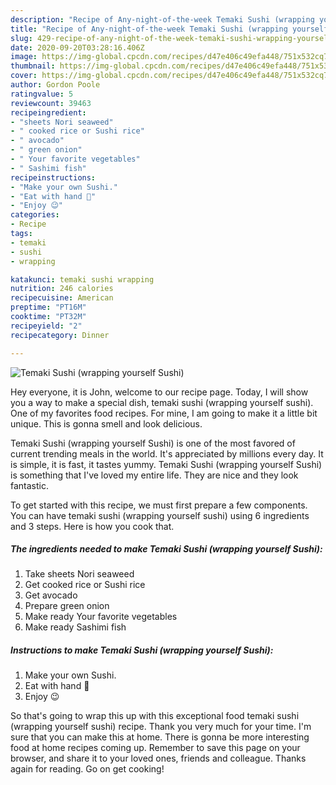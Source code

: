 ```yaml
---
description: "Recipe of Any-night-of-the-week Temaki Sushi (wrapping yourself Sushi)"
title: "Recipe of Any-night-of-the-week Temaki Sushi (wrapping yourself Sushi)"
slug: 429-recipe-of-any-night-of-the-week-temaki-sushi-wrapping-yourself-sushi
date: 2020-09-20T03:28:16.406Z
image: https://img-global.cpcdn.com/recipes/d47e406c49efa448/751x532cq70/temaki-sushi-wrapping-yourself-sushi-recipe-main-photo.jpg
thumbnail: https://img-global.cpcdn.com/recipes/d47e406c49efa448/751x532cq70/temaki-sushi-wrapping-yourself-sushi-recipe-main-photo.jpg
cover: https://img-global.cpcdn.com/recipes/d47e406c49efa448/751x532cq70/temaki-sushi-wrapping-yourself-sushi-recipe-main-photo.jpg
author: Gordon Poole
ratingvalue: 5
reviewcount: 39463
recipeingredient:
- "sheets Nori seaweed"
- " cooked rice or Sushi rice"
- " avocado"
- " green onion"
- " Your favorite vegetables"
- " Sashimi fish"
recipeinstructions:
- "Make your own Sushi."
- "Eat with hand 🤚"
- "Enjoy 😉"
categories:
- Recipe
tags:
- temaki
- sushi
- wrapping

katakunci: temaki sushi wrapping 
nutrition: 246 calories
recipecuisine: American
preptime: "PT16M"
cooktime: "PT32M"
recipeyield: "2"
recipecategory: Dinner

---
```



![Temaki Sushi (wrapping yourself Sushi)](https://img-global.cpcdn.com/recipes/d47e406c49efa448/751x532cq70/temaki-sushi-wrapping-yourself-sushi-recipe-main-photo.jpg)

Hey everyone, it is John, welcome to our recipe page. Today, I will show you a way to make a special dish, temaki sushi (wrapping yourself sushi). One of my favorites food recipes. For mine, I am going to make it a little bit unique. This is gonna smell and look delicious.

Temaki Sushi (wrapping yourself Sushi) is one of the most favored of current trending meals in the world. It's appreciated by millions every day. It is simple, it is fast, it tastes yummy. Temaki Sushi (wrapping yourself Sushi) is something that I've loved my entire life. They are nice and they look fantastic.




To get started with this recipe, we must first prepare a few components. You can have temaki sushi (wrapping yourself sushi) using 6 ingredients and 3 steps. Here is how you cook that.

<!--inarticleads1-->

##### The ingredients needed to make Temaki Sushi (wrapping yourself Sushi):

1. Take sheets Nori seaweed
1. Get  cooked rice or Sushi rice
1. Get  avocado
1. Prepare  green onion
1. Make ready  Your favorite vegetables
1. Make ready  Sashimi fish




<!--inarticleads2-->

##### Instructions to make Temaki Sushi (wrapping yourself Sushi):

1. Make your own Sushi.
1. Eat with hand 🤚
1. Enjoy 😉




So that's going to wrap this up with this exceptional food temaki sushi (wrapping yourself sushi) recipe. Thank you very much for your time. I'm sure that you can make this at home. There is gonna be more interesting food at home recipes coming up. Remember to save this page on your browser, and share it to your loved ones, friends and colleague. Thanks again for reading. Go on get cooking!
